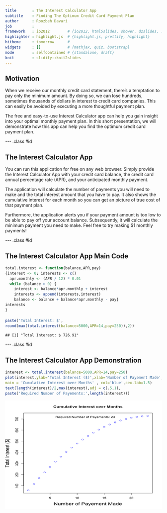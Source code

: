 ```yaml
---
title       : The Interest Calculator App 
subtitle    : Finding The Optimum Credit Card Payment Plan
author      : Roozbeh Davari
job         : 
framework   : io2012        # {io2012, html5slides, shower, dzslides, ...}
highlighter : highlight.js  # {highlight.js, prettify, highlight}
hitheme     : tomorrow      # 
widgets     : []            # {mathjax, quiz, bootstrap}
mode        : selfcontained # {standalone, draft}
knit        : slidify::knit2slides
---
```


## Motivation

When we receive our monthly credit card statement, there’s a temptation to pay only the minimum amount. By doing so, we can lose hundreds, sometimes thousands of dollars in interest to credit card companies.  This can easily be avoided by executing a more thoughtful payment plan.

The free and easy-to-use Interest Calculator app can help you gain insight into your optimal monthly payment plan.  In this short presentation, we will demonstrate how this app can help you find the optimum credit card payment plan.


--- .class #id 

## The Interest Calculator App


You can run this application for free on any web browser. Simply provide the Interest Calculator App with your credit card balance, the credit card annual percentage rate (APR), and your anticipated monthly payment.

The application will calculate the number of payments you will need to make and the total interest amount that you have to pay. It also shows the cumulative interest for each month so you can get an picture of true cost of that payment plan.

Furthermore, the application alerts you if your payment amount is too low to be able to pay off your account balance. Subsequently, it will calculate the minimum payment you need to make. Feel free to try making $1 monthly payments!

--- .class #id 


## The Interest Calculator App Main Code


```r
total.interest <- function(balance,APR,pay) 
{interest <- 0; interests <- c()
  apr.monthly <- (APR / 12) * 0.01
  while (balance > 0) {
    interest <- balance*apr.monthly + interest
    interests <- append(interests,interest)
    balance <- balance + balance*apr.monthly - pay}
interests
}

paste('Total Interest: $',
round(max(total.interest(balance=5000,APR=14,pay=250)),2))
```

```
## [1] "Total Interest: $ 726.91"
```

--- .class #id 

## The Interest Calculator App Demonstration


```r
interest <- total.interest(balance=5000,APR=14,pay=250)
plot(interest,ylab='Total Interest ($)',xlab='Number of Payement Made', 
main = 'Cumulative Interest over Months' , col='blue',cex.lab=1.5)
text(length(interest)/2,max(interest),adj = c(.5,1), 
paste('Required Number of Payements:',length(interest)))
```

<img src="assets/fig/unnamed-chunk-2.png" title="plot of chunk unnamed-chunk-2" alt="plot of chunk unnamed-chunk-2" width="600" height="350" />




